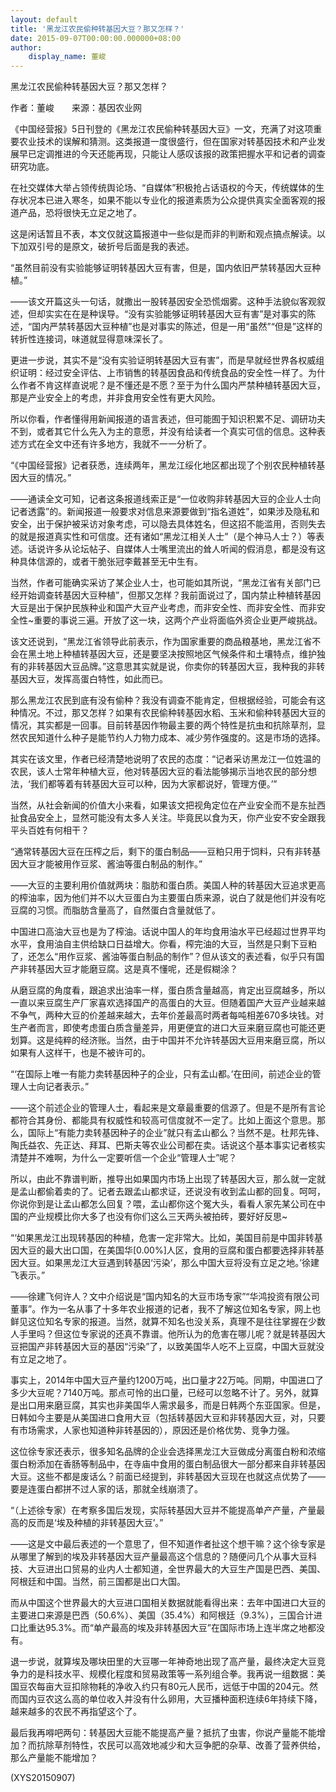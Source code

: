 ```yaml
---
layout: default
title: '黑龙江农民偷种转基因大豆？那又怎样？'
date: 2015-09-07T00:00:00.000000+08:00
author:
    display_name: 董峻
---
```


黑龙江农民偷种转基因大豆？那又怎样？

作者：董峻　　来源：基因农业网

《中国经营报》5日刊登的《黑龙江农民偷种转基因大豆》一文，充满了对这项重要农业技术的误解和猜测。这类报道一度很盛行，但在国家对转基因技术和产业发展早已定调推进的今天还能再现，只能让人感叹该报的政策把握水平和记者的调查研究功底。

在社交媒体大举占领传统舆论场、“自媒体”积极抢占话语权的今天，传统媒体的生存状况本已进入寒冬，如果不能以专业化的报道素质为公众提供真实全面客观的报道产品，恐将很快无立足之地了。

这是闲话暂且不表，本文仅就这篇报道中一些似是而非的判断和观点搞点解读。以下加双引号的是原文，破折号后面是我的表述。

“虽然目前没有实验能够证明转基因大豆有害，但是，国内依旧严禁转基因大豆种植。”

——该文开篇这头一句话，就撒出一股转基因安全恐慌烟雾。这种手法貌似客观叙述，但却实实在在是种误导。“没有实验能够证明转基因大豆有害”是对事实的陈述，“国内严禁转基因大豆种植”也是对事实的陈述，但是一用“虽然”“但是”这样的转折性连接词，味道就显得意味深长了。

更进一步说，其实不是“没有实验证明转基因大豆有害”，而是早就经世界各权威组织证明：经过安全评估、上市销售的转基因食品和传统食品的安全性一样了。为什么作者不肯这样直说呢？是不懂还是不愿？至于为什么国内严禁种植转基因大豆，那是产业安全上的考虑，并非食用安全性有更大风险。

所以你看，作者懂得用新闻报道的语言表述，但可能囿于知识积累不足、调研功夫不到，或者其它什么先入为主的意愿，并没有给读者一个真实可信的信息。这种表述方式在全文中还有许多地方，我就不一一分析了。

“《中国经营报》记者获悉，连续两年，黑龙江绥化地区都出现了个别农民种植转基因大豆的情况。”

——通读全文可知，记者这条报道线索正是“一位收购非转基因大豆的企业人士向记者透露”的。新闻报道一般要求对信息来源要做到“指名道姓”，如果涉及隐私和安全，出于保护被采访对象考虑，可以隐去具体姓名，但这招不能滥用，否则失去的就是报道真实性和可信度。还有诸如“黑龙江相关人士”（是个神马人士？）等表述。话说许多从论坛帖子、自媒体人士嘴里流出的耸人听闻的假消息，都是没有这种具体信源的，或者干脆张冠李戴甚至无中生有。

当然，作者可能确实采访了某企业人士，也可能如其所说，“黑龙江省有关部门已经开始调查转基因大豆种植”，但那又怎样？我前面说过了，国内禁止种植转基因大豆是出于保护民族种业和国产大豆产业考虑，而非安全性、而非安全性、而非安全性~重要的事说三遍。开放了这一块，这两个产业将面临外资企业更严峻挑战。

该文还说到，“黑龙江省领导此前表示，作为国家重要的商品粮基地，黑龙江省不会在黑土地上种植转基因大豆，还是要坚决按照地区气候条件和土壤特点，维护独有的非转基因大豆品牌。”这意思其实就是说，你卖你的转基因大豆，我种我的非转基因大豆，发挥高蛋白特性，如此而已。

那么黑龙江农民到底有没有偷种？我没有调查不能肯定，但根据经验，可能会有这种情况。不过，那又怎样？如果有农民偷种转基因水稻、玉米和偷种转基因大豆的情况，其实都是一回事。目前转基因作物最主要的两个特性是抗虫和抗除草剂，显然农民知道什么种子是能节约人力物力成本、减少劳作强度的。这是市场的选择。

其实在该文里，作者已经清楚地说明了农民的态度：“记者采访黑龙江一位姓温的农民，该人士常年种植大豆，他对转基因大豆的看法能够揭示当地农民的部分想法，‘我们都等着有转基因大豆可以种，因为大家都说好，管理方便。’”

当然，从社会新闻的价值大小来看，如果该文把视角定位在产业安全而不是东扯西扯食品安全上，显然可能没有太多人关注。毕竟民以食为天，你产业安不安全跟我平头百姓有何相干？

“通常转基因大豆在压榨之后，剩下的蛋白制品——豆粕只用于饲料，只有非转基因大豆才能被用作豆浆、酱油等蛋白制品的制作。”

——大豆的主要利用价值就两块：脂肪和蛋白质。美国人种的转基因大豆追求更高的榨油率，因为他们并不以大豆蛋白为主要蛋白质来源，说白了就是他们并没有吃豆腐的习惯。而脂肪含量高了，自然蛋白含量就低了。

中国进口高油大豆也是为了榨油。话说中国人的年均食用油水平已经超过世界平均水平，食用油自主供给缺口日益增大。你看，榨完油的大豆，当然是只剩下豆粕了，还怎么“用作豆浆、酱油等蛋白制品的制作”？但从该文的表述看，似乎只有国产非转基因大豆才能磨豆腐。这是真不懂呢，还是假糊涂？

从磨豆腐的角度看，跟追求出油率一样，蛋白质含量越高，肯定出豆腐越多，所以一直以来豆腐生产厂家喜欢选择国产的高蛋白的大豆。但随着国产大豆产业越来越不争气，两种大豆的价差越来越大，去年价差最高时两者每吨相差670多块钱。对生产者而言，即使考虑蛋白质含量差异，用更便宜的进口大豆来磨豆腐也可能还更划算。这是纯粹的经济账。当然，由于中国并不允许转基因大豆用来磨豆腐，所以如果有人这样干，也是不被许可的。

“‘在国际上唯一有能力卖转基因种子的企业，只有孟山都。’在田间，前述企业的管理人士向记者表示。”

——这个前述企业的管理人士，看起来是文章最重要的信源了。但是不是所有言论都符合其身份、都能具有权威性和较高可信度就不一定了。比如上面这个意思。那么，国际上“有能力卖转基因种子的企业”就只有孟山都么？当然不是。杜邦先锋、陶氏益农、先正达、拜耳、巴斯夫等农业公司都在卖。话说这个基本事实记者核实清楚并不难啊，为什么一定要听信一个企业“管理人士”呢？

所以，由此不靠谱判断，推导出如果国内市场上出现了转基因大豆，那么就一定就是孟山都偷着卖的了。记者去跟孟山都求证，还说没有收到孟山都的回复。呵呵，你说你到是让孟山都怎么回复？喂，孟山都你这个冤大头，看看人家先某公司在中国的产业规模比你大多了也没有你们这么三天两头被拍砖，要好好反思~

“‘如果黑龙江出现转基因的种植，危害一定非常大。比如，美国目前是中国非转基因大豆的最大出口国，在美国华[0.00%]人区，食用的豆腐和蛋白都要选择非转基因大豆。如果黑龙江大豆遇到转基因‘污染’，那么中国大豆将没有立足之地。’徐建飞表示。”

——徐建飞何许人？文中介绍说是“国内知名的大豆市场专家”“华鸿投资有限公司董事”。作为一名从事了十多年农业报道的记者，我不了解这位知名专家，网上也鲜见这位知名专家的报道。当然，就算不知名也没关系，真理不是往往掌握在少数人手里吗？但这位专家说的还真不靠谱。他所认为的危害在哪儿呢？就是转基因大豆把国产非转基因大豆的基因“污染”了，以致美国华人吃不上豆腐，中国大豆就没有立足之地了。

事实上，2014年中国大豆产量约1200万吨，出口量才22万吨。同期，中国进口了多少大豆呢？7140万吨。那点可怜的出口量，已经可以忽略不计了。另外，就算是出口用来磨豆腐，其实也非美国华人需求最多，而是日韩两个东亚国家。但是，日韩如今主要是从美国进口食用大豆（包括转基因大豆和非转基因大豆，对，只要有市场需求，人家也知道种非转基因的），原因还是价格优势、竞争力强。

这位徐专家还表示，很多知名品牌的企业会选择黑龙江大豆做成分离蛋白粉和浓缩蛋白粉添加在香肠等制品中，在寺庙中食用的蛋白制品很大一部分都来自非转基因大豆。这些不都是废话么？前面已经提到，非转基因大豆现在也就这点优势了——要是连蛋白都拼不过人家的话，那就全线崩溃了。

“（上述徐专家）在考察多国后发现，实际转基因大豆并不能提高单产产量，产量最高的反而是‘埃及种植的非转基因大豆’。”

——这是文中最后表述的一个意思了，但不知道作者扯这个想干嘛？这个徐专家是从哪里了解到的埃及非转基因大豆产量最高这个信息的？随便问几个从事大豆科技、大豆进出口贸易的业内人士都知道，全世界最大的大豆生产国是巴西、美国、阿根廷和中国。当然，前三国都是出口大国。

而从中国这个世界最大的大豆进口国相关数据就能看得出来：去年中国进口大豆的主要进口来源是巴西（50.6%）、美国（35.4%）和阿根廷（9.3%），三国合计进口比重达95.3%。而“单产最高的埃及非转基因大豆”在国际市场上连半席之地都没有。

退一步说，就算埃及哪块田里的大豆哪一年神奇地出现了高产量，最终决定大豆竞争力的是科技水平、规模化程度和贸易政策等一系列组合拳。我再说一组数据：美国豆农每亩大豆扣除物耗的净收入约只有80元人民币，远低于中国的204元。然而国内豆农这么高的单位收入并没有什么卵用，大豆播种面积连续6年持续下降，越来越多的农民不再指望这个了。

最后我再嘚吧两句：转基因大豆能不能提高产量？抵抗了虫害，你说产量能不能增加？而抗除草剂特性，农民可以高效地减少和大豆争肥的杂草、改善了营养供给，那么产量能不能增加？

(XYS20150907)

